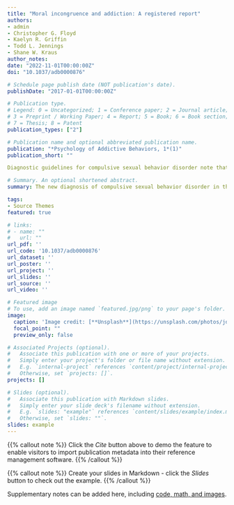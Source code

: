 ```yaml
---
title: "Moral incongruence and addiction: A registered report"
authors:
- admin
- Christopher G. Floyd
- Kaelyn R. Griffin
- Todd L. Jennings
- Shane W. Kraus
author_notes:
date: "2022-11-01T00:00:00Z"
doi: "10.1037/adb0000876"

# Schedule page publish date (NOT publication's date).
publishDate: "2017-01-01T00:00:00Z"

# Publication type.
# Legend: 0 = Uncategorized; 1 = Conference paper; 2 = Journal article;
# 3 = Preprint / Working Paper; 4 = Report; 5 = Book; 6 = Book section;
# 7 = Thesis; 8 = Patent
publication_types: ["2"]

# Publication name and optional abbreviated publication name.
publication: "*Psychology of Addictive Behaviors, 1*(1)"
publication_short: ""

Diagnostic guidelines for compulsive sexual behavior disorder note that moral distress related to sexual behavior is not sufficient to receive the diagnosis. Recent work has questioned the uniqueness of moral distress in predicting self-reported feelings of sexual addiction, demonstrating that other so-called addictive behaviors (e.g., gaming and internet use) are well-predicted by moral disapproval of those behaviors. The present work tested if moral incongruence (the interaction of behavioral frequency and moral disapproval of a behavior) is uniquely related to sexual behavior, or if it generalizes to other addictions as well. This work used a large sample (N = 4,363) involving a representative sample of the U.S. population (n = 2,806) and a sample of sports-wagering individuals in the U.S. (n = 1,557). Interactions between moral disapproval and behavioral frequency were tested for several behaviors (i.e., pornography use, gambling, and several substances). The interaction of behavioral frequency and behavioral disapproval (i.e., moral incongruence) predicted self-reported feelings of addiction to pornography and gambling. Moral incongruence was consistently unrelated to self-reported feelings of addiction to tobacco, illicit substances, and prescription drugs. Results regarding alcohol and marijuana were inconclusive. Moral incongruence is clearly a salient factor in understanding compulsive sexual behavior, and it appears to also be salient to gambling disorder. Though moral incongruence does not seem relevant to some substances (i.e., nicotine, prescription drug misuse, or illicit drug use), further research is needed regarding the effect of moral incongruence on self-reported feelings of addiction to alcohol and marijuana. (PsycInfo Database Record (c) 2022 APA, all rights reserved).

# Summary. An optional shortened abstract.
summary: The new diagnosis of compulsive sexual behavior disorder in the 11th edition of the International Classification of Diseases specifically notes that distress related to moral objections about sexual behavior should not be taken as a symptom of the disorder. The present work demonstrates that this caveat is important, as moral beliefs about sexual behavior do influence whether people feel they are addicted to sexual behaviors. However, the present study shows that these moral beliefs also influence feelings of addiction to gambling and, potentially, other addictive behaviors.

tags:
- Source Themes
featured: true

# links:
# - name: ""
#   url: ""
url_pdf: ''
url_code: '10.1037/adb0000876'
url_dataset: ''
url_poster: ''
url_project: ''
url_slides: ''
url_source: ''
url_video: ''

# Featured image
# To use, add an image named `featured.jpg/png` to your page's folder. 
image:
  caption: 'Image credit: [**Unsplash**](https://unsplash.com/photos/jdD8gXaTZsc)'
  focal_point: ""
  preview_only: false

# Associated Projects (optional).
#   Associate this publication with one or more of your projects.
#   Simply enter your project's folder or file name without extension.
#   E.g. `internal-project` references `content/project/internal-project/index.md`.
#   Otherwise, set `projects: []`.
projects: []

# Slides (optional).
#   Associate this publication with Markdown slides.
#   Simply enter your slide deck's filename without extension.
#   E.g. `slides: "example"` references `content/slides/example/index.md`.
#   Otherwise, set `slides: ""`.
slides: example
---
```


{{% callout note %}}
Click the *Cite* button above to demo the feature to enable visitors to import publication metadata into their reference management software.
{{% /callout %}}

{{% callout note %}}
Create your slides in Markdown - click the *Slides* button to check out the example.
{{% /callout %}}

Supplementary notes can be added here, including [code, math, and images](https://wowchemy.com/docs/writing-markdown-latex/).
